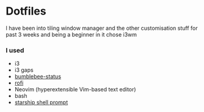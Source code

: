 # Dotfiles
I have been into tiling window manager and the other customisation stuff for past 3 weeks and being a beginner in it chose i3wm
### I used


* i3
* i3 gaps
* [bumblebee-status](https://github.com/tobi-wan-kenobi/bumblebee-status)
* [rofi](https://github.com/davatorium/rofi)
* Neovim (hyperextensible Vim-based text editor)
* bash
* [starship shell prompt](https://github.com/starship/starship)




